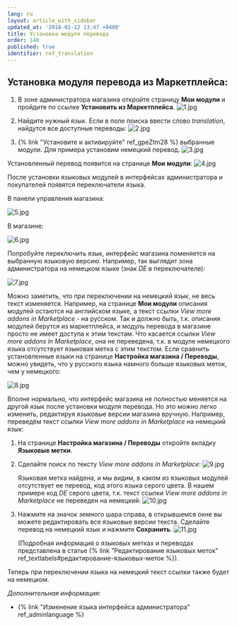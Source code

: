 ```yaml
---
lang: ru
layout: article_with_sidebar
updated_at: '2018-01-12 13:47 +0400'
title: Установка модуля перевода
order: 140
published: true
identifier: ref_translation
---
```

## Установка модуля перевода из Маркетплейса:

1.  В зоне администратора магазина откройте страницу **Мои модули** и пройдите по ссылке **Установить из Маркетплейса**.
    ![1.jpg]({{site.baseurl}}/attachments/ref_translation/1.jpg)

2.  Найдите нужный язык. Если в поле поиска ввести слово _translation_, найдутся все доступные переводы:
    ![2.jpg]({{site.baseurl}}/attachments/ref_translation/2.jpg)

3.  {% link "Установите и активируйте" ref_gpeZtm28 %} выбранные модули. Для примера установим немецкий перевод. 
    ![3.jpg]({{site.baseurl}}/attachments/ref_translation/3.jpg)

Установленный перевод появится на странице **Мои модули**:
    ![4.jpg]({{site.baseurl}}/attachments/ref_translation/4.jpg)

После установки языковых модулей в интерфейсах администратора и покупателей появятся переключатели языка.

В панели управления магазина:

   ![5.jpg]({{site.baseurl}}/attachments/ref_translation/5.jpg)

В магазине:

   ![6.jpg]({{site.baseurl}}/attachments/ref_translation/6.jpg)

Попробуйте переключить язык, интерфейс магазина поменяется на выбранную языковую версию. Например, так выглядит зона администратора на немецком языке (знак _DE_ в переключателе):

   ![7.jpg]({{site.baseurl}}/attachments/ref_translation/7.jpg)

Можно заметить, что при переключении на немецкий язык, не весь текст изменяется. Например, на странице **Мои модули** описания модулей остаются на английском языке, а текст ссылки _View more addons in Marketplace_ - на русском. Так и должно быть, т.к. описания модулей берутся из маркетплейса, и модуль перевода в магазине просто не имеет доступа к этим текстам. Что касается ссылки _View more addons in Marketplace_, она не переведена, т.к. в модуле немецкого языка отсутствует языковая метка с этим текстом. Если сравнить установленные языки на странице **Настройка магазина / Переводы**, можно увидеть, что у русского языка намного больше языковых меток, чем у  немецкого:

   ![8.jpg]({{site.baseurl}}/attachments/ref_translation/8.jpg)

Вполне нормально, что интерфейс магазина не полностью меняется на другой язык после установки модуля перевода. Но это можно легко изменить, редактируя языковые версии магазина вручную. Например, переведём текст ссылки _View more addons in Marketplace_ на немецкий язык:

1.  На странице **Настройка магазина / Переводы** откройте вкладку **Языковые метки**.

2.  Сделайте поиск по тексту _View more addons in Marketplace_:
    ![9.jpg]({{site.baseurl}}/attachments/ref_translation/9.jpg)

    Языковая метка найдена, и мы видим, в каком из языковых модулей отсутствует ее перевод, код этого языка серого цвета. В нашем примере код _DE_ серого цвета, т.к. текст ссылки _View more addons in Marketplace_ не переведен на немецкий:
    ![10.jpg]({{site.baseurl}}/attachments/ref_translation/10.jpg)
    
3.  Нажмите на значок земного шара справа, в открывшемся окне вы можете редактировать все языковые версии текста. Сделайте перевод на немецкий язык и нажмите **Сохранить**.
    ![11.jpg]({{site.baseurl}}/attachments/ref_translation/11.jpg)

    (Подробная информация о языковых метках и переводах представлена в статье {% link "Редактирование языковых меток" ref_textlabels#редактирование-языковых-меток %}).

Теперь при переключении языка на немецкий текст ссылки также будет на немецком.

_Дополнительная информация:_

*   {% link "Изменение языка интерфейса администратора" ref_adminlanguage %}
